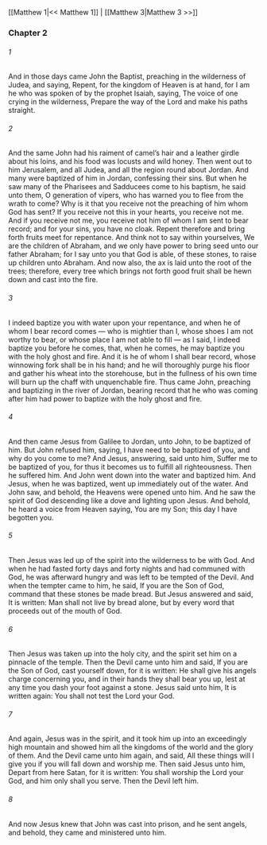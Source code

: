 [[Matthew 1|<< Matthew 1]]  |  [[Matthew 3|Matthew 3 >>]]

### Chapter 2
###### 1
And in those days came John the Baptist, preaching in the wilderness of Judea, and saying, Repent, for the kingdom of Heaven is at hand, for I am he who was spoken of by the prophet Isaiah, saying, The voice of one crying in the wilderness, Prepare the way of the Lord and make his paths straight.

###### 2
And the same John had his raiment of camel’s hair and a leather girdle about his loins, and his food was locusts and wild honey. Then went out to him Jerusalem, and all Judea, and all the region round about Jordan. And many were baptized of him in Jordan, confessing their sins. But when he saw many of the Pharisees and Sadducees come to his baptism, he said unto them, O generation of vipers, who has warned you to flee from the wrath to come? Why is it that you receive not the preaching of him whom God has sent? If you receive not this in your hearts, you receive not me. And if you receive not me, you receive not him of whom I am sent to bear record; and for your sins, you have no cloak. Repent therefore and bring forth fruits meet for repentance. And think not to say within yourselves, We are the children of Abraham, and we only have power to bring seed unto our father Abraham; for I say unto you that God is able, of these stones, to raise up children unto Abraham. And now also, the ax is laid unto the root of the trees; therefore, every tree which brings not forth good fruit shall be hewn down and cast into the fire.

###### 3
I indeed baptize you with water upon your repentance, and when he of whom I bear record comes — who is mightier than I, whose shoes I am not worthy to bear, or whose place I am not able to fill — as I said, I indeed baptize you before he comes, that, when he comes, he may baptize you with the holy ghost and fire. And it is he of whom I shall bear record, whose winnowing fork shall be in his hand; and he will thoroughly purge his floor and gather his wheat into the storehouse, but in the fullness of his own time will burn up the chaff with unquenchable fire. Thus came John, preaching and baptizing in the river of Jordan, bearing record that he who was coming after him had power to baptize with the holy ghost and fire.

###### 4
And then came Jesus from Galilee to Jordan, unto John, to be baptized of him. But John refused him, saying, I have need to be baptized of you, and why do you come to me? And Jesus, answering, said unto him, Suffer me to be baptized of you, for thus it becomes us to fulfill all righteousness. Then he suffered him. And John went down into the water and baptized him. And Jesus, when he was baptized, went up immediately out of the water. And John saw, and behold, the Heavens were opened unto him. And he saw the spirit of God descending like a dove and lighting upon Jesus. And behold, he heard a voice from Heaven saying, You are my Son; this day I have begotten you.

###### 5
Then Jesus was led up of the spirit into the wilderness to be with God. And when he had fasted forty days and forty nights and had communed with God, he was afterward hungry and was left to be tempted of the Devil. And when the tempter came to him, he said, If you are the Son of God, command that these stones be made bread. But Jesus answered and said, It is written: Man shall not live by bread alone, but by every word that proceeds out of the mouth of God.

###### 6
Then Jesus was taken up into the holy city, and the spirit set him on a pinnacle of the temple. Then the Devil came unto him and said, If you are the Son of God, cast yourself down, for it is written: He shall give his angels charge concerning you, and in their hands they shall bear you up, lest at any time you dash your foot against a stone. Jesus said unto him, It is written again: You shall not test the Lord your God.

###### 7
And again, Jesus was in the spirit, and it took him up into an exceedingly high mountain and showed him all the kingdoms of the world and the glory of them. And the Devil came unto him again, and said, All these things will I give you if you will fall down and worship me. Then said Jesus unto him, Depart from here Satan, for it is written: You shall worship the Lord your God, and him only shall you serve. Then the Devil left him.

###### 8
And now Jesus knew that John was cast into prison, and he sent angels, and behold, they came and ministered unto him.